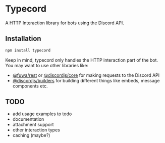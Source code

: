 # Typecord
A HTTP Interaction library for bots using the Discord API.

## Installation
```bash
npm install typecord
```
Keep in mind, typecord only handles the HTTP interaction part of the bot. You may want to use other libraries like:
- [@fuwa/rest](https://npmjs.com/package/@fuwa/rest) or [@discordjs/core](https://npmjs.com/package/@discordjs/core) for making requests to the Discord API
- [@discordjs/builders](https://npmjs.com/package/@discordjs/builders) for building different things like embeds, message components etc.
## TODO
- add usage examples to todo
- documentation
- attachment support
- other interaction types
- caching (maybe?)